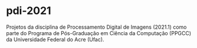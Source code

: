 # pdi-2021
Projetos da disciplina de Processamento Digital de Imagens (2021.1) como parte do Programa de Pós-Graduação em Ciência da Computação (PPGCC) da Universidade Federal do Acre (Ufac).
